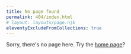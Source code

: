 ```yaml
---
title: No page found
permalink: 404/index.html
# layout: layouts/page.njk
eleventyExcludeFromCollections: true
---
```

Sorry, there's no page here. Try the [home page](/)?
